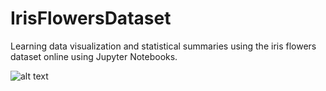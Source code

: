 # IrisFlowersDataset
Learning data visualization and statistical summaries using the iris flowers dataset online using Jupyter Notebooks. 

![alt text](http://url/to/1.png)
